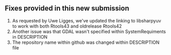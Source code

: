 ## Fixes provided in this new submission

1. As requested by Uwe Ligges, we've updated the linking to libsharpyuv
to work with both Rtools43 and oldrelease Rtools42
2. Another issue was that GDAL wasn't specified within SystemRequiments in DESCRIPTION
3. The repository name within github was changed within DESCRIPTION file
